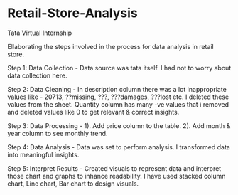 # Retail-Store-Analysis
Tata Virtual Internship 

Ellaborating the steps involved in the process for data analysis in retail store.

Step 1: Data Collection - Data source was tata itself. I had not to worry about data collection here. 

Step 2: Data Cleaning - In description column there was a lot inappropriate values like - 20713, ??missing, ???, ???damages, ???lost etc. I deleted these values from the sheet. Quantity column has many -ve values that i removed and deleted values like 0 to get relevant & correct insights.

Step 3: Data Processing - 1). Add price column to the table. 2). Add month & year column to see monthly trend. 

Step 4: Data Analysis - Data was set to perform analysis. I transformed data into meaningful insights.

Step 5: Interpret Results - Created visuals to represent data and interpret those chart and graphs to inhance readability. I have used stacked column chart, Line chart, Bar chart to design visuals. 
